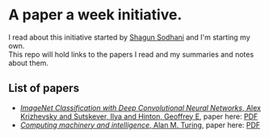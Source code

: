 # A paper a week initiative.

I read about this initiative started by [Shagun Sodhani](https://github.com/shagunsodhani) and I'm starting my own.  
This repo will hold links to the papers I read and my summaries and notes about them.  


## List of papers
* [*ImageNet Classification with Deep Convolutional Neural Networks*, Alex Krizhevsky and Sutskever, Ilya and Hinton, Geoffrey E](https://medium.com/@xavrb/imagenet-classification-with-deep-convolutional-neural-networks-a-summary-e128d2893064), paper here: [PDF](https://papers.nips.cc/paper/4824-imagenet-classification-with-deep-convolutional-neural-networks.pdf)
* [*Computing machinery and intelligence*, Alan M. Turing](https://medium.com/@xavrb/computing-machinery-and-intelligence-a-summary-e28edff00fe5), paper here: [PDF](https://www.csee.umbc.edu/courses/471/papers/turing.pdf)  

